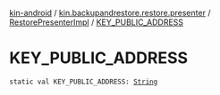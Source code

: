 [kin-android](../../index.md) / [kin.backupandrestore.restore.presenter](../index.md) / [RestorePresenterImpl](index.md) / [KEY_PUBLIC_ADDRESS](./-k-e-y_-p-u-b-l-i-c_-a-d-d-r-e-s-s.md)

# KEY_PUBLIC_ADDRESS

`static val KEY_PUBLIC_ADDRESS: `[`String`](https://kotlinlang.org/api/latest/jvm/stdlib/kotlin/-string/index.html)